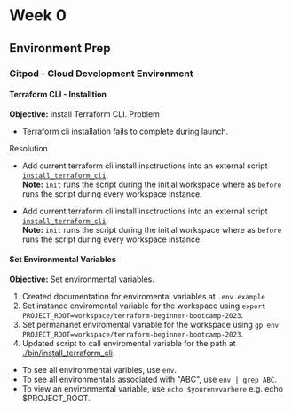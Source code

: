 # Week 0

## Environment Prep
### Gitpod - Cloud Development Environment

#### Terraform CLI - Installtion
**Objective:** Install Terraform CLI.
Problem
- Terraform cli installation fails to complete during launch.

Resolution

- Add current terraform cli install insctructions into an external script [`install_terraform_cli`](/bin/install_terraform_cli).   
**Note:** `init` runs the script during the initial workspace where as  `before` runs the script during every workspace instance.

- Add current terraform cli install insctructions into an external script [`install_terraform_cli`](/.bin/install_terraform_cli).    
**Note:** `init` runs the script during the initial workspace where as  `before` runs the script during every workspace instance.      

#### Set Environmental Variables
**Objective:** Set environmental variables.
1. Created documentation for enviromental variables at `.env.example`
2. Set instance enviromental variable for the workspace using `export PROJECT_ROOT=workspace/terraform-beginner-bootcamp-2023`.
3. Set permananet enviromental variable for the workspace using `gp env PROJECT_ROOT=workspace/terraform-beginner-bootcamp-2023`.
4. Updated script to call enviromental variable for the path at [./bin/install_terraform_cli](/bin/install_terraform_cli).

- To see all environmental varibles, use `env`.
- To see all environmentals associated with "ABC", use `env | grep ABC`.
- To view an environmental variable, use `echo $yourenvvarhere` e.g. echo $PROJECT_ROOT.